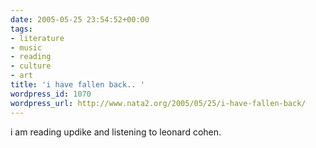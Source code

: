 ```yaml
---
date: 2005-05-25 23:54:52+00:00
tags:
- literature
- music
- reading
- culture
- art
title: 'i have fallen back.. '
wordpress_id: 1070
wordpress_url: http://www.nata2.org/2005/05/25/i-have-fallen-back/
---
```


i am reading updike and listening to leonard cohen.